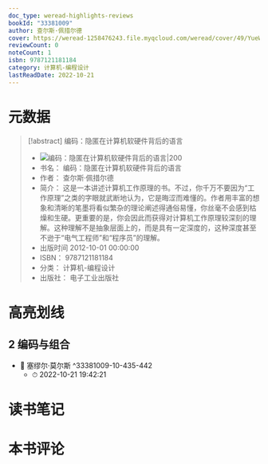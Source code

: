 ```yaml
---
doc_type: weread-highlights-reviews
bookId: "33381009"
author: 查尔斯·佩措尔德
cover: https://weread-1258476243.file.myqcloud.com/weread/cover/49/YueWen_33381009/t7_YueWen_33381009.jpg
reviewCount: 0
noteCount: 1
isbn: 9787121181184
category: 计算机-编程设计
lastReadDate: 2022-10-21
---
```

# 元数据
> [!abstract] 编码：隐匿在计算机软硬件背后的语言
> - ![ 编码：隐匿在计算机软硬件背后的语言|200](https://weread-1258476243.file.myqcloud.com/weread/cover/49/YueWen_33381009/t7_YueWen_33381009.jpg)
> - 书名： 编码：隐匿在计算机软硬件背后的语言
> - 作者： 查尔斯·佩措尔德
> - 简介： 这是一本讲述计算机工作原理的书。不过，你千万不要因为“工作原理”之类的字眼就武断地认为，它是晦涩而难懂的。作者用丰富的想象和清晰的笔墨将看似繁杂的理论阐述得通俗易懂，你丝毫不会感到枯燥和生硬。更重要的是，你会因此而获得对计算机工作原理较深刻的理解。这种理解不是抽象层面上的，而是具有一定深度的，这种深度甚至不逊于“电气工程师”和“程序员”的理解。
> - 出版时间 2012-10-01 00:00:00
> - ISBN： 9787121181184
> - 分类： 计算机-编程设计
> - 出版社： 电子工业出版社

# 高亮划线

## 2 编码与组合


- 📌 塞缪尔·莫尔斯 ^33381009-10-435-442
    - ⏱ 2022-10-21 19:42:21 
# 读书笔记

# 本书评论
